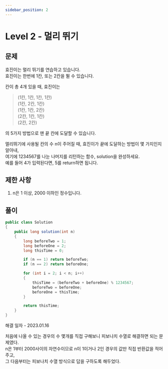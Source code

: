 ```yaml
---
sidebar_position: 2
---
```


# Level 2 - 멀리 뛰기

## 문제

효진이는 멀리 뛰기를 연습하고 있습니다. <br/>
효진이는 한번에 1칸, 또는 2칸을 뛸 수 있습니다. 

칸이 총 4개 있을 때, 효진이는

> (1칸, 1칸, 1칸, 1칸)<br/>
> (1칸, 2칸, 1칸)<br/>
> (1칸, 1칸, 2칸)<br/>
> (2칸, 1칸, 1칸)<br/>
> (2칸, 2칸)

의 5가지 방법으로 맨 끝 칸에 도달할 수 있습니다. 

멀리뛰기에 사용될 칸의 수 n이 주어질 때, 효진이가 끝에 도달하는 방법이 몇 가지인지 알아내, <br/>
여기에 1234567를 나눈 나머지를 리턴하는 함수, solution을 완성하세요. <br/>
예를 들어 4가 입력된다면, 5를 return하면 됩니다.

## 제한 사항

1. n은 1 이상, 2000 이하인 정수입니다.

## 풀이

```c#
public class Solution
{
    public long solution(int n)
    {
        long beforeTwo = 1;
        long beforeOne = 2;
        long thisTime = 0;

        if (n == 1) return beforeTwo;
        if (n == 2) return beforeOne;

        for (int i = 2; i < n; i++)
        {
            thisTime = (beforeTwo + beforeOne) % 1234567;
            beforeTwo = beforeOne;
            beforeOne = thisTime;
        }

        return thisTime;
    }
}
```

해결 일자 - 2023.01.16

처음에 나올 수 있는 경우의 수 몇개를 직접 구해보니 피보나치 수열로 해결하면 되는 문제였다. <br/>
n은 1부터 2000사이의 자연수이므로 n이 1이거나 2인 경우의 값만 직접 반환값을 적어주고, <br/>
그 다음부터는 피보나치 수열 방식으로 답을 구하도록 해두었다.